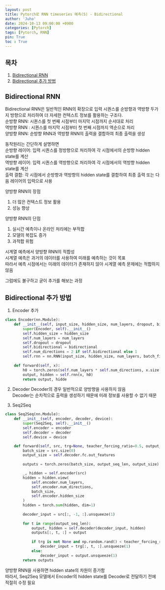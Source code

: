 ```yaml
---
layout: post
title: Pytorch로 RNN timeseries 예측(5) - Bidirectional
author: 'Juho'
date: 2024-10-13 09:00:00 +0900
categories: [Pytorch]
tags: [Pytorch, RNN]
pin: True
toc : True
---
```


<style>
  th{
    font-weight: bold;
    text-align: center;
    background-color: white;
  }
  td{
    background-color: white;
  }

</style>

## 목차
1. [Bidirectional RNN](#bidirectional-rnn)
2. [Bidirectional 추가 방법](#bidirectional-추가-방법)

## Bidirectional RNN
Bidirectional RNN은 일반적인 RNN의 확장으로 입력 시퀀스를 순방향과 역방향 두가지 방향으로 처리하여 더 자세한 컨텍스트 정보를 활용하는 구조다.<br/>
순방향 RNN: 시퀀스를 첫 번째 시점부터 마지막 시점까지 순서대로 처리<br/>
역방향 RNN : 시퀀스를 마지막 시점부터 첫 번째 시점까지 역순으로 처리<br/>
양방향 RNN: 순방향 RNN과 역방향 RNN의 출력을 결합하여 최종 출력을 생성<br/>

동작원리는 간단하게 설명하면 <br/>
순방향 레이어: 입력 시퀀스를 정방향으로 처리하여 각 시점에서의 순방향 hidden state를 계산<br/>
역방향 레이어: 입력 시퀀스를 역방향으로 처리하여 각 시점에서의 역방향 hidden state를 계산<br/>
출력 결합: 각 시점에서 순방향과 역방향의 hidden state를 결합하여 최종 출력 또는 다음 레이어의 입력으로 사용<br/>

양방향 RNN의 장점 <br/>
1) 더 많은 컨텍스트 정보 활용 <br/>
2) 성능 향상<br/>

양방향 RNN의 단점<br/>
1) 실시간 예측이나 온라인 처리에는 부적합<br/>
2) 모델의 복잡도 증가<br/>
3) 과적합 위험<br/>

시계열 예측에서 양방향 RNN의 적합성 <br/>
시계열 예측은 과거의 데이터를 사용하여 미래를 예측하는 것이 목표<br/>
따라서 예측 시점에서는 미래의 데이터가 존재하지 않아 시계열 예측 문제에는 적합하지 않음<br/>

그럼에도 불구하고 굳이 추가를 해보는 과정<br/>


## Bidirectional 추가 방법
1) Encoder 추가
```python
class Encoder(nn.Module):
    def __init__(self, input_size, hidden_size, num_layers, dropout, bidirectional):
        super(Encoder, self).__init__()
        self.hidden_size = hidden_size
        self.num_layers = num_layers
        self.dropout = dropout
        self.bidirectional = bidirectional
        self.num_directions = 2 if self.bidirectional else 1
        self.rnn = nn.RNN(input_size, hidden_size, num_layers, batch_first=True, dropout=dropout if num_layers > 1 else 0, bidirectional=bidirectional)
        
    def forward(self, x):
        h0 = torch.zeros(self.num_layers * self.num_directions, x.size(0), self.hidden_size).to(x.device)
        output, hidden = self.rnn(x, h0)
        return output, hidde
```

2) Decoder
Decoder의 경우 일반적으로 양방향을 사용하지 않음 <br/>
Decoder는 순차적으로 출력을 생성하기 때문에 미래 정보를 사용할 수 없기 때문 <br/>


3) Seq2Seq
```python
class Seq2Seq(nn.Module):
    def __init__(self, encoder, decoder, device):
        super(Seq2Seq, self).__init__()
        self.encoder = encoder
        self.decoder = decoder
        self.device = device

    def forward(self, src, trg=None, teacher_forcing_ratio=0.5, output_seq_len=1):
        batch_size = src.size(0)
        output_size = self.decoder.fc.out_features
        
        outputs = torch.zeros(batch_size, output_seq_len, output_size).to(self.device)

        _, hidden = self.encoder(src)
        hidden = hidden.view(
            self.encoder.num_layers,
            self.encoder.num_directions,
            batch_size,
            self.encoder.hidden_size
        )
        hidden = torch.sum(hidden, dim=1)
        
        decoder_input = src[:, -1, :].unsqueeze(1)
        
        for t in range(output_seq_len):
            output, hidden = self.decoder(decoder_input, hidden)
            outputs[:, t, :] = output
            
            if trg is not None and np.random.rand() < teacher_forcing_ratio:
                decoder_input = trg[:, t, :].unsqueeze(1)
            else:
                decoder_input = output.unsqueeze(1)
        return outputs
```

양방향 RNN을 사용하면 hidden state의 차원이 증가함<br/>
따라서, Seq2Seq 모델에서 Encoder의 hidden state를 Decoder로 전달하기 전에 적절히 수정 필요<br/>

<br/>